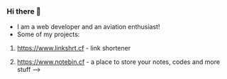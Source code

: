 ### Hi there 👋


- I am a web developer and an aviation enthusiast!
- Some of my projects:

1. https://www.linkshrt.cf - link shortener

2. https://www.notebin.cf - a place to store your notes, codes and more stuff
-->
